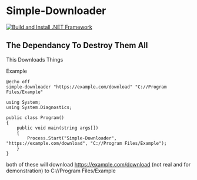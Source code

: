 # Simple-Downloader

[![Build and Install .NET Framework](https://github.com/niceEli/Simple-Downloader/actions/workflows/main.yml/badge.svg)](https://github.com/niceEli/Simple-Downloader/actions/workflows/main.yml) 

## The Dependancy To Destroy Them All

This Downloads Things


Example

``` batch
@echo off
simple-downloader "https://example.com/download" "C://Program Files/Example"
```

``` CSharp
using System;
using System.Diagnostics;

public class Program() 
{
    public void main(string args[])
    {
        Process.Start("Simple-Downloader", "https://example.com/download", "C://Program Files/Example");
    }
}
```

both of these will download https://example.com/download (not real and for demonstration) to C://Program Files/Example
